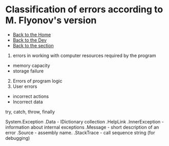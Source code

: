 # Classification of errors according to M. Flyonov's version

- [Back to the Home](../../../README.md)
- [Back to the Dev](../../README.md)
- [Back to the section](README.md)

1. errors in working with computer resources required by the program
  - memory capacity
  - storage failure
2. Errors of program logic
3. User errors
  - incorrect actions
  - Incorrect data

try, catch, throw, finally

System.Exception
.Data - IDictionary collection
.HelpLink
.InnerException - information about internal exceptions
.Message - short description of an error
.Source - assembly name.
.StackTrace - call sequence string (for debugging)
